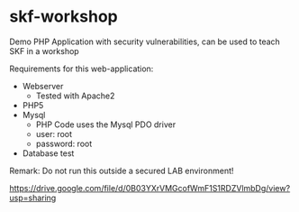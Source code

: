 # skf-workshop
Demo PHP Application with security vulnerabilities, can be used to teach SKF in a workshop

Requirements for this web-application:
- Webserver
  - Tested with Apache2
- PHP5
- Mysql
  - PHP Code uses the Mysql PDO driver
  - user: root
  - password: root
- Database test

Remark:
Do not run this outside a secured LAB environment!




https://drive.google.com/file/d/0B03YXrVMGcofWmF1S1RDZVlmbDg/view?usp=sharing
